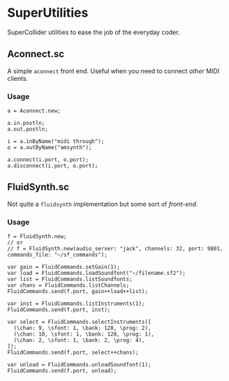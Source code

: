 # SuperUtilities

SuperCollider utilities to ease the job of the everyday coder.

## Aconnect.sc

A simple `aconnect` front end. Useful when you need to connect _other_ MIDI clients.

### Usage

```
a = Aconnect.new;

a.in.postln;
a.out.postln;

i = a.inByName("midi through");
o = a.outByName("amsynth");

a.connect(i.port, o.port);
a.disconnect(i.port, o.port);
```

## FluidSynth.sc

Not quite a `fluidsynth` implementation but some sort of _front-end_.  


### Usage

```
f = FluidSynth.new;
// or
// f = FluidSynth.new(audio_server: "jack", channels: 32, port: 9801, commands_file: "~/sf_commands");

var gain = FluidCommands.setGain(1);
var load = FluidCommands.loadSoundfont("~/filename.sf2");
var list = FluidCommands.listSoundfonts;
var chans = FluidCommands.listChannels;
FluidCommands.send(f.port, gain++load++list);

var inst = FluidCommands.listInstruments(1);
FluidCommands.send(f.port, inst);

var select = FluidCommands.selectInstruments([
  (\chan: 9, \sfont: 1, \bank: 128, \prog: 2),
  (\chan: 10, \sfont: 1, \bank: 128, \prog: 1),
  (\chan: 2, \sfont: 1, \bank: 2, \prog: 4),
]);
FluidCommands.send(f.port, select++chans);

var unload = FluidCommands.unloadSoundfont(1);
FluidCommands.send(f.port, unload);
```
